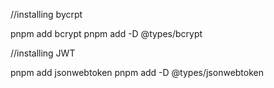
//installing bycrpt

pnpm add bcrypt
pnpm add -D @types/bcrypt




//installing JWT

pnpm add jsonwebtoken
pnpm add -D @types/jsonwebtoken
